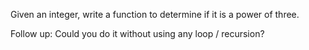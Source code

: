 Given an integer, write a function to determine if it is a power of three.

Follow up:
Could you do it without using any loop / recursion?
